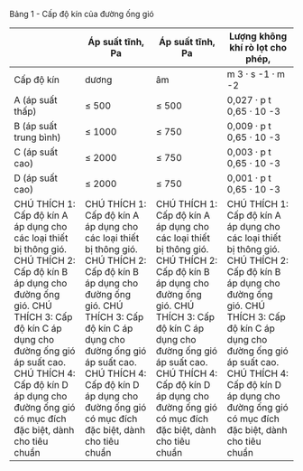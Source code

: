 Bảng 1 - Cấp độ kín của đường ống gió

|                                                                                                                                                                                                                                                                                        | Áp suất tĩnh, Pa                                                                                                                                                                                                                                                                       | Áp suất tĩnh, Pa                                                                                                                                                                                                                                                                       | Lượng không khí rò lọt cho phép,                                                                                                                                                                                                                                                       |
|----------------------------------------------------------------------------------------------------------------------------------------------------------------------------------------------------------------------------------------------------------------------------------------|----------------------------------------------------------------------------------------------------------------------------------------------------------------------------------------------------------------------------------------------------------------------------------------|----------------------------------------------------------------------------------------------------------------------------------------------------------------------------------------------------------------------------------------------------------------------------------------|----------------------------------------------------------------------------------------------------------------------------------------------------------------------------------------------------------------------------------------------------------------------------------------|
| Cấp độ kín                                                                                                                                                                                                                                                                             | dương                                                                                                                                                                                                                                                                                  | âm                                                                                                                                                                                                                                                                                     | m 3 · s -1 · m -2                                                                                                                                                                                                                                                                      |
| A (áp suất thấp)                                                                                                                                                                                                                                                                       | ≤ 500                                                                                                                                                                                                                                                                                  | ≤ 500                                                                                                                                                                                                                                                                                  | 0,027 · p t 0,65 · 10 -3                                                                                                                                                                                                                                                               |
| B (áp suất trung bình)                                                                                                                                                                                                                                                                 | ≤ 1000                                                                                                                                                                                                                                                                                 | ≤ 750                                                                                                                                                                                                                                                                                  | 0,009 · p t 0,65 · 10 -3                                                                                                                                                                                                                                                               |
| C (áp suất cao)                                                                                                                                                                                                                                                                        | ≤ 2000                                                                                                                                                                                                                                                                                 | ≤ 750                                                                                                                                                                                                                                                                                  | 0,003 · p t 0,65 · 10 -3                                                                                                                                                                                                                                                               |
| D (áp suất cao)                                                                                                                                                                                                                                                                        | ≤ 2000                                                                                                                                                                                                                                                                                 | ≤ 750                                                                                                                                                                                                                                                                                  | 0,001 · p t 0,65 · 10 -3                                                                                                                                                                                                                                                               |
| CHÚ THÍCH 1: Cấp độ kín A áp dụng cho các loại thiết bị thông gió. CHÚ THÍCH 2: Cấp độ kín B áp dụng cho đường ống gió. CHÚ THÍCH 3: Cấp độ kín C áp dụng cho đường ống gió áp suất cao. CHÚ THÍCH 4: Cấp độ kín D áp dụng cho đường ống gió có mục đích đặc biệt, dành cho tiêu chuẩn | CHÚ THÍCH 1: Cấp độ kín A áp dụng cho các loại thiết bị thông gió. CHÚ THÍCH 2: Cấp độ kín B áp dụng cho đường ống gió. CHÚ THÍCH 3: Cấp độ kín C áp dụng cho đường ống gió áp suất cao. CHÚ THÍCH 4: Cấp độ kín D áp dụng cho đường ống gió có mục đích đặc biệt, dành cho tiêu chuẩn | CHÚ THÍCH 1: Cấp độ kín A áp dụng cho các loại thiết bị thông gió. CHÚ THÍCH 2: Cấp độ kín B áp dụng cho đường ống gió. CHÚ THÍCH 3: Cấp độ kín C áp dụng cho đường ống gió áp suất cao. CHÚ THÍCH 4: Cấp độ kín D áp dụng cho đường ống gió có mục đích đặc biệt, dành cho tiêu chuẩn | CHÚ THÍCH 1: Cấp độ kín A áp dụng cho các loại thiết bị thông gió. CHÚ THÍCH 2: Cấp độ kín B áp dụng cho đường ống gió. CHÚ THÍCH 3: Cấp độ kín C áp dụng cho đường ống gió áp suất cao. CHÚ THÍCH 4: Cấp độ kín D áp dụng cho đường ống gió có mục đích đặc biệt, dành cho tiêu chuẩn |